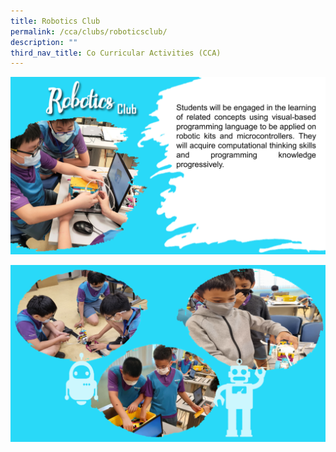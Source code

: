 ```yaml
---
title: Robotics Club
permalink: /cca/clubs/roboticsclub/
description: ""
third_nav_title: Co Curricular Activities (CCA)
---
```

![](/images/CCA2022/CCA-Robotics-01.png)

![](/images/CCA2022/CCA-Robotics-02.png)